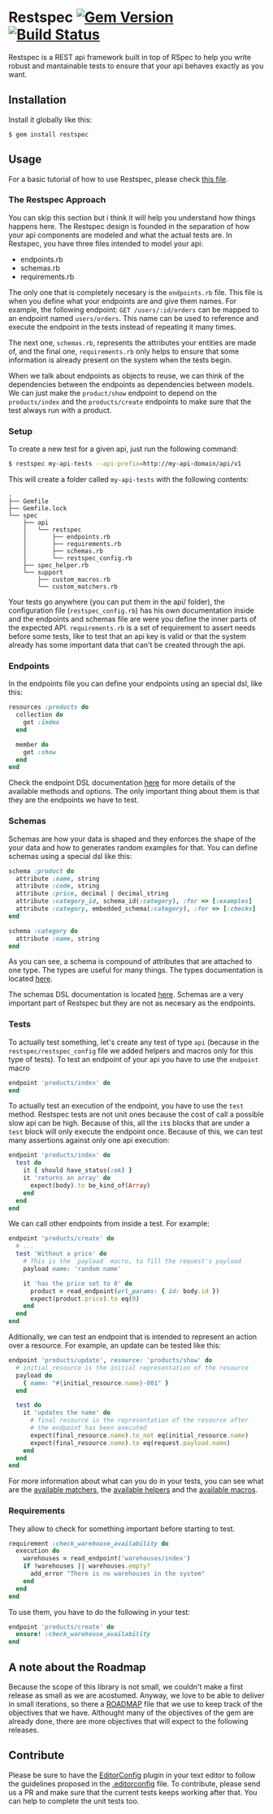 # Restspec [![Gem Version](https://badge.fury.io/rb/restspec.svg)](http://badge.fury.io/rb/restspec) [![Build Status](https://travis-ci.org/platanus/restspec.svg?branch=master)](https://travis-ci.org/platanus/restspec)


Restspec is a REST api framework built in top of RSpec to help you write robust and mantainable tests to ensure that your api behaves exactly as you want.

## Installation

Install it globally like this:

    $ gem install restspec

## Usage

For a basic tutorial of how to use Restspec, please check [this file](https://github.com/platanus/restspec/blob/master/docs/tutorial.md).

### The Restspec Approach

You can skip this section but i think it will help you understand how things happens here. The Restspec design is founded in the separation of how your api components are modeled and what the actual tests are. In Restspec, you have three files intended to model your api:

- endpoints.rb
- schemas.rb
- requirements.rb

The only one that is completely necesary is the `endpoints.rb` file. This file is when you define what your endpoints are and give them names. For example, the following endpoint: `GET /users/:id/orders` can be mapped to an endpoint named `users/orders`. This name can be used to reference and execute the endpoint in the tests instead of repeating it many times.

The next one, `schemas.rb`, represents the attributes your entities are made of, and the final one, `requirements.rb` only helps to ensure that some information is already present on the system when the tests begin.

When we talk about endpoints as objects to reuse, we can think of the dependencies between the endpoints as dependencies between models. We can just make the `product/show` endpoint to depend on the `products/index` and the `products/create` endpoints to make sure that the test always run with a product.

### Setup

To create a new test for a given api, just run the following command:

```bash
$ restspec my-api-tests --api-prefix=http://my-api-domain/api/v1
```

This will create a folder called `my-api-tests` with the following contents:

```
.
├── Gemfile
├── Gemfile.lock
└── spec
    ├── api
    │   └── restspec
    │       ├── endpoints.rb
    │       ├── requirements.rb
    │       ├── schemas.rb
    │       └── restspec_config.rb
    ├── spec_helper.rb
    └── support
        ├── custom_macros.rb
        └── custom_matchers.rb
```

Your tests go anywhere (you can put them in the api/ folder), the configuration file (`restspec_config.rb`) has his own documentation inside and the endpoints and schemas file are were you define the inner parts of the expected API. `requirements.rb` is a set of requirement to assert needs before some tests, like to test that an api key is valid or that the system already has some important data that can't be created through the api.

### Endpoints

In the endpoints file you can define your endpoints using an special dsl, like this:

```ruby
resources :products do
  collection do
    get :index
  end

  member do
    get :show
  end
end
```

Check the endpoint DSL documentation [here](https://github.com/platanus/restspec/blob/master/docs/endpoints.md) for more details of the available methods and options. The only important thing about them is that they are the endpoints we have to test.

### Schemas

Schemas are how your data is shaped and they enforces the shape of the your data and how to generates random examples for that. You can define schemas using a special dsl like this:

```ruby
schema :product do
  attribute :name, string
  attribute :code, string
  attribute :price, decimal | decimal_string
  attribute :category_id, schema_id(:category), :for => [:examples]
  attribute :category, embedded_schema(:category), :for => [:checks]
end

schema :category do
  attribute :name, string
end
```

As you can see, a schema is compound of attributes that are attached to one type. The types are useful for many things. The types documentation is located [here](https://github.com/platanus/restspec/blob/master/docs/types.md).

The schemas DSL documentation is located [here](https://github.com/platanus/restspec/blob/master/docs/schemas.md). Schemas are a very important part of Restspec but they are not as necesary as the endpoints.

### Tests

To actually test something, let's create any test of type `api` (because in the `restspec/restspec_config` file we added helpers and macros only for this type of tests). To test an endpoint of your api you have to use the `endpoint` macro

```ruby
endpoint 'products/index' do
end
```

To actually test an execution of the endpoint, you have to use the `test` method. Restspec tests are not unit ones because the cost of call a possible slow api can be high. Because of this, all the `it`s blocks that are under a `test` block will only execute the endpoint once. Because of this, we can test many assertions against only one api execution:

```ruby
endpoint 'products/index' do
  test do
    it { should have_status(:ok) }
    it 'returns an array' do
      expect(body).to be_kind_of(Array)
    end
  end
end
```

We can call other endpoints from inside a test. For example:

```ruby
endpoint 'products/create' do
  # ...
  test 'Without a price' do
    # This is the `payload` macro, to fill the request's payload
    payload name: 'random name'

    it 'has the price set to 0' do
      product = read_endpoint(url_params: { id: body.id })
      expect(product.price).to eq(0)
    end
  end
end
```

Aditionally, we can test an endpoint that is intended to represent an action over a resource. For example, an update can be tested like this:

```ruby
endpoint 'products/update', resource: 'products/show' do
  # initial_resource is the initial representation of the resource
  payload do
    { name: "#{initial_resource.name}-001" }
  end

  test do
    it 'updates the name' do
      # final resource is the representation of the resource after
      # the endpoint has been executed
      expect(final_resource.name).to_not eq(initial_resource.name)
      expect(final_resource.name).to eq(request.payload.name)
    end
  end
end
```

For more information about what can you do in your tests, you can see what are the [available matchers](https://github.com/platanus/restspec/blob/master/docs/matchers.md), the [available helpers](https://github.com/platanus/restspec/blob/master/docs/helpers.md) and the [available macros](https://github.com/platanus/restspec/blob/master/docs/macros.md).

### Requirements

They allow to check for something important before starting to test.

```ruby
requirement :check_warehouse_availability do
  execution do
    warehouses = read_endpoint('warehouses/index')
    if !warehouses || warehouses.empty?
      add_error "There is no warehouses in the system"
    end
  end
end
```

To use them, you have to do the following in your test:

```ruby
endpoint 'products/create' do
  ensure! :check_warehouse_availability
end
```

## A note about the Roadmap

Because the scope of this library is not small, we couldn't make a first release as small as we are acostumed. Anyway, we love to be able to deliver in small iterations, so there a [ROADMAP](https://github.com/platanus/restspec/blob/master/ROADMAP.md) file that we use to keep track of the objectives that we have. Althought many of the objectives of the gem are already done, there are more objectives that will expect to the following releases.

## Contribute

Please be sure to have the [EditorConfig](http://editorconfig.org/) plugin in your text editor to follow the guidelines proposed in the [.editorconfig](https://github.com/platanus/restspec/blob/master/.editorconfig) file. To contribute, please send us a PR and make sure that the current tests keeps working after that. You can help to complete the unit tests too.
